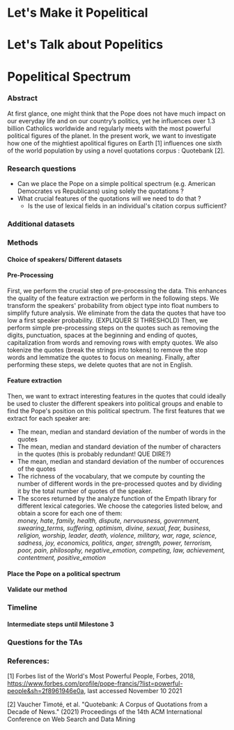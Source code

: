 # Let's Make it Popelitical
# Let's Talk about Popelitics
# Popelitical Spectrum

### Abstract
At first glance, one might think that the Pope does not have much impact on our everyday life and on our country’s politics, yet he influences over 1.3 billion Catholics worldwide and regularly meets with the most powerful political figures of the planet. In the present work, we want to investigate how one of the mightiest apolitical figures on Earth [1] influences one sixth of the world population by using a novel quotations corpus : Quotebank [2].

### Research questions

* Can we place the Pope on a simple political spectrum (e.g. American Democrates vs Republicans) using solely the quotations ?
* What crucial features of the quotations will we need to do that ?
  * Is the use of lexical fields in an individual's citation corpus sufficient?


### Additional datasets


### Methods
#### Choice of speakers/ Different datasets
#### Pre-Processing
First, we perform the crucial step of pre-processing the data. This enhances the quality of the feature extraction we perform in the following steps. We transform the speakers' probability from object type into float numbers to simplify future analysis. We eliminate from the data the quotes that have too low a first speaker probability. (EXPLIQUER SI THRESHOLD) Then, we perform simple pre-processing steps on the quotes such as removing the digits, punctuation, spaces at the beginning and ending of quotes, capitalization from words and removing rows with empty quotes. We also tokenize the quotes (break the strings into tokens) to remove the stop words and lemmatize the quotes to focus on meaning. Finally, after performing these steps, we delete quotes that are not in English.

#### Feature extraction
Then, we want to extract interesting features in the quotes that could ideally be used to cluster the different speakers into political groups and enable to find the Pope's position on this political spectrum. The first features that we extract for each speaker are:
* The mean, median and standard deviation of the number of words in the quotes
* The mean, median and standard deviation of the number of characters in the quotes (this is probably redundant! QUE DIRE?)
* The mean, median and standard deviation of the number of occurences of the quotes
* The richness of the vocabulary, that we compute by counting the number of different words in the pre-processed quotes and by dividing it by the total number of quotes of the speaker.
* The scores returned by the analyze function of the Empath library for different lexical categories. We choose the categories listed below, and obtain a score for each one of them:  
*money, hate, family, health, dispute, nervousness, government, swearing_terms, suffering, optimism, divine, sexual, fear, business, religion, worship, leader, death, violence, military, war, rage, science, sadness, joy, economics, politics, anger, strength, power, terrorism, poor, pain, philosophy, negative_emotion, competing, law, achievement, contentment, positive_emotion*
   

#### Place the Pope on a political spectrum


#### Validate our method


### Timeline

#### Intermediate steps until Milestone 3


### Questions for the TAs


### References:
[1] Forbes list of the World's Most Powerful People, Forbes, 2018, https://www.forbes.com/profile/pope-francis/?list=powerful-people&sh=2f8961946e0a, last accessed November 10 2021

[2] Vaucher Timoté, et al. "Quotebank: A Corpus of Quotations from a Decade of News." (2021) Proceedings of the 14th ACM International Conference on Web Search and Data Mining


